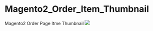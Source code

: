 # Magento2_Order_Item_Thumbnail
Magento2 Order Page Itme Thumbnail
<img src="http://mengento.com/wp-content/uploads/2015/12/20151205111400_46828.png"/>
